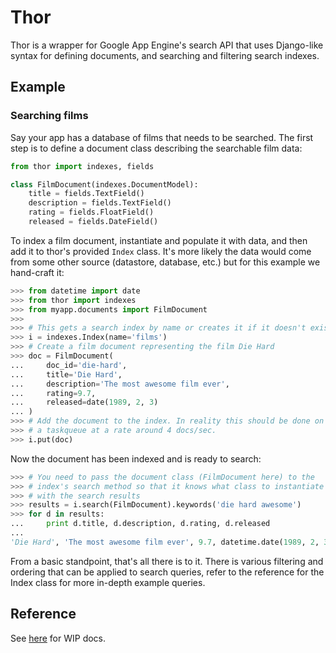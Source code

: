 # Thor

Thor is a wrapper for Google App Engine's search API that uses Django-like syntax for defining documents, and searching and filtering search indexes.

## Example

### Searching films

Say your app has a database of films that needs to be searched. The first step is to define a document class describing the searchable film data:

```python
from thor import indexes, fields

class FilmDocument(indexes.DocumentModel):
    title = fields.TextField()
    description = fields.TextField()
    rating = fields.FloatField()
    released = fields.DateField()
```

To index a film document, instantiate and populate it with data, and then add it to thor's provided `Index` class. It's more likely the data would come from some other source (datastore, database, etc.) but for this example we hand-craft it:

```python
>>> from datetime import date
>>> from thor import indexes
>>> from myapp.documents import FilmDocument
>>>
>>> # This gets a search index by name or creates it if it doesn't exist
>>> i = indexes.Index(name='films')
>>> # Create a film document representing the film Die Hard
>>> doc = FilmDocument(
...     doc_id='die-hard',
...     title='Die Hard',
...     description='The most awesome film ever',
...     rating=9.7,
...     released=date(1989, 2, 3)
... )
>>> # Add the document to the index. In reality this should be done on
>>> # a taskqueue at a rate around 4 docs/sec.
>>> i.put(doc)
```

Now the document has been indexed and is ready to search:

```python
>>> # You need to pass the document class (FilmDocument here) to the
>>> # index's search method so that it knows what class to instantiate
>>> # with the search results
>>> results = i.search(FilmDocument).keywords('die hard awesome')
>>> for d in results:
...     print d.title, d.description, d.rating, d.released
...
'Die Hard', 'The most awesome film ever', 9.7, datetime.date(1989, 2, 3)
```

From a basic standpoint, that's all there is to it. There is various filtering and ordering that can be applied to search queries, refer to the reference for the Index class for more in-depth example queries.

## Reference

See [here](https://github.com/potatolondon/search/wiki/Reference) for WIP docs.
